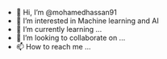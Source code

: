 - 👋 Hi, I’m @mohamedhassan91
- 👀 I’m interested in Machine learning and AI
- 🌱 I’m currently learning ...
- 💞️ I’m looking to collaborate on ...
- 📫 How to reach me ...

<!---
mohamedhassan91/mohamedhassan91 is a ✨ special ✨ repository because its `README.md` (this file) appears on your GitHub profile.
You can click the Preview link to take a look at your changes.
--->

